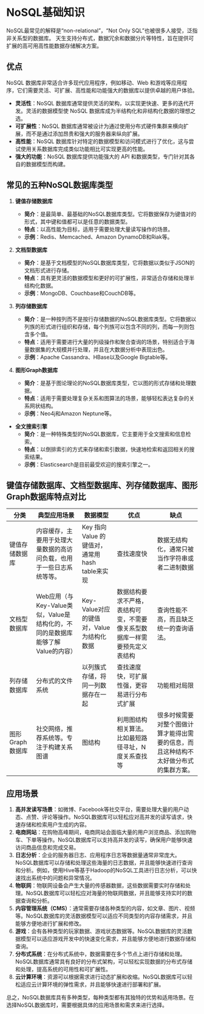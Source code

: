 # NoSQL基础知识

NoSQL最常见的解释是“non-relational”，“Not Only SQL”也被很多人接受，泛指非关系型的数据库。 天生支持分布式，数据冗余和数据分片等特性，旨在提供可扩展的高可用高性能数据存储解决方案。

## 优点
NoSQL 数据库非常适合许多现代应用程序，例如移动、Web 和游戏等应用程序，它们需要灵活、可扩展、高性能和功能强大的数据库以提供卓越的用户体验。
- **灵活性**：NoSQL 数据库通常提供灵活的架构，以实现更快速、更多的迭代开发。灵活的数据模型使 NoSQL 数据库成为半结构化和非结构化数据的理想之选。
- **可扩展性**：NoSQL 数据库通常被设计为通过使用分布式硬件集群来横向扩展，而不是通过添加昂贵和强大的服务器来纵向扩展。
- **高性能**：NoSQL 数据库针对特定的数据模型和访问模式进行了优化，这与尝试使用关系数据库完成类似功能相比可实现更高的性能。
- **强大的功能**：NoSQL 数据库提供功能强大的 API 和数据类型，专门针对其各自的数据模型而构建。

## 常见的五种NoSQL数据库类型

1. **键值存储数据库**
    * **简介**：是最简单、最基础的NoSQL数据库类型。它将数据保存为键值对的形式，其中键和值都可以是任意的数据类型。
    * **特点**：以高性能为目标，适用于需要处理大量读写操作的场景。
    * **示例**：Redis、Memcached、Amazon DynamoDB和Riak等。

2. **文档型数据库**
    * **简介**：是基于文档模型的NoSQL数据库类型，它将数据以类似于JSON的文档形式进行存储。
    * **特点**：具有更灵活的数据模型和更好的可扩展性，非常适合存储和处理半结构化数据。
    * **示例**：MongoDB、Couchbase和CouchDB等。

3. **列存储数据库**
    * **简介**：是一种按列而不是按行存储数据的NoSQL数据库类型。它将数据以列族的形式进行组织和存储，每个列族可以包含不同的列，而每一列则包含多个值。
    * **特点**：适用于需要进行大量的列级操作和聚合查询的场景，特别适合于海量数据集的大规模并行处理，并且在大数据分析中表现出色。
    * **示例**：Apache Cassandra、HBase以及Google Bigtable等。

4. **图形Graph数据库**
    * **简介**：是基于图论理论的NoSQL数据库类型，它以图的形式存储和处理数据。
    * **特点**：适用于需要处理复杂关系和图算法的场景，能够轻松表达复杂的关系网状结构。
    * **示例**：Neo4j和Amazon Neptune等。
   
- **全文搜索引擎**
    * **简介**：是一种特殊类型的NoSQL数据库，它主要用于全文搜索和信息检索。
    * **特点**：以倒排索引的方式来存储和索引数据，快速地检索和返回相关的搜索结果。
    * **示例**：Elasticsearch是目前最受欢迎的搜索引擎之一。

## 键值存储数据库、文档型数据库、列存储数据库、图形Graph数据库特点对比

| 分类         | 典型应用场景                                             | 数据模型                               | 优点                                    | 缺点                                         |
|------------|----------------------------------------------------|------------------------------------|---------------------------------------|--------------------------------------------|
| 键值存储数据库    | 内容缓存，主要用于处理大量数据的高访问负载，也用于一些日志系统等等。                 | Key 指向 Value 的键值对，通常用hash table来实现 | 查找速度快                                 | 数据无结构化，通常只被当作字符串或者二进制数据                    |
| 文档型数据库     | Web应用（与Key-Value类似，Value是结构化的，不同的是数据库能够了解Value的内容） | Key-Value对应的键值对，Value为结构化数据        | 数据结构要求不严格，表结构可变，不需要像关系型数据库一样需要预先定义表结构 | 查询性能不高，而且缺乏统一的查询语法。                        |
| 列存储数据库     | 分布式的文件系统                                           | 以列簇式存储，将同一列数据存在一起                  | 查找速度快，可扩展性强，更容易进行分布式扩展                | 功能相对局限                                     |
| 图形Graph数据库 | 社交网络，推荐系统等。专注于构建关系图谱                               | 图结构                                | 利用图结构相关算法。比如最短路径寻址，N度关系查找等            | 很多时候需要对整个图做计算才能得出需要的信息，而且这种结构不太好做分布式的集群方案。 |

## 应用场景

1. **高并发读写场景**：如微博、Facebook等社交平台，需要处理大量的用户动态、点赞、评论等操作。NoSQL数据库可以轻松应对高并发的读写请求，快速存储和检索用户生成的内容。
2. **电商网站**：在购物高峰期间，电商网站会面临大量的用户浏览商品、添加购物车、下单等操作。NoSQL数据库可以支持高并发的读写，确保用户能够快速访问商品信息和完成交易。
3. **日志分析**：企业的服务器日志、应用程序日志等数据量通常非常庞大。NoSQL数据库可以存储和处理这些海量的日志数据，并且能够快速进行查询和分析。例如，使用Hive等基于Hadoop的NoSQL工具进行日志分析，可以快速找出系统中的问题和异常情况。
4. **物联网**：物联网设备会产生大量的传感器数据，这些数据需要实时存储和处理。NoSQL数据库可以轻松应对海量的物联网数据，并且能够支持实时的数据查询和分析。
5. **内容管理系统（CMS）**：通常需要存储各种类型的内容，如文章、图片、视频等。NoSQL数据库的灵活数据模型可以适应不同类型的内容存储需求，并且能够方便地进行扩展和修改。
6. **游戏**：会有各种类型的玩家数据、游戏状态数据等。NoSQL数据库的灵活数据模型可以适应游戏开发中的快速变化需求，并且能够方便地进行数据存储和查询。
7. **分布式系统**：在分布式系统中，数据需要在多个节点上进行存储和处理。NoSQL数据库通常具有良好的分布式架构，可以轻松实现数据的分布式存储和处理，提高系统的可用性和可扩展性。
8. **云计算环境**：资源可以根据需求进行动态扩展和收缩。NoSQL数据库可以轻松适应云计算环境的弹性需求，并且能够快速进行部署和扩展。

总之，NoSQL数据库具有多种类型，每种类型都有其独特的优势和适用场景。在选择NoSQL数据库时，需要根据具体的应用场景和需求来进行选择。